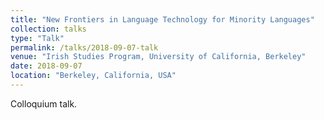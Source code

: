 ```yaml
---
title: "New Frontiers in Language Technology for Minority Languages"
collection: talks
type: "Talk"
permalink: /talks/2018-09-07-talk
venue: "Irish Studies Program, University of California, Berkeley"
date: 2018-09-07
location: "Berkeley, California, USA"
---
```


Colloquium talk.
